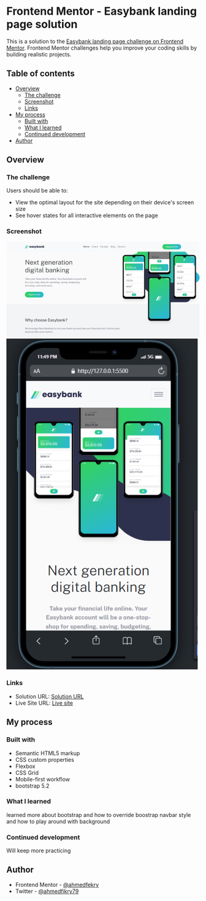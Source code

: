 # Frontend Mentor - Easybank landing page solution

This is a solution to the [Easybank landing page challenge on Frontend Mentor](https://www.frontendmentor.io/challenges/easybank-landing-page-WaUhkoDN). Frontend Mentor challenges help you improve your coding skills by building realistic projects. 

## Table of contents

- [Overview](#overview)
  - [The challenge](#the-challenge)
  - [Screenshot](#screenshot)
  - [Links](#links)
- [My process](#my-process)
  - [Built with](#built-with)
  - [What I learned](#what-i-learned)
  - [Continued development](#continued-development)
- [Author](#author)

## Overview

### The challenge

Users should be able to:

- View the optimal layout for the site depending on their device's screen size
- See hover states for all interactive elements on the page

### Screenshot

![](./images/screen2.png)
![](./images/screen1.png)

### Links

- Solution URL: [Solution URL](https://github.com/ahmedfekry/ahmedfekry.github.io/tree/master/FrontendMentor/easybank-landing-page-master/)
- Live Site URL: [Live site](https://ahmedfekry.github.io/FrontendMentor/easybank-landing-page-master)

## My process

### Built with

- Semantic HTML5 markup
- CSS custom properties
- Flexbox
- CSS Grid
- Mobile-first workflow
- bootstrap 5.2

### What I learned

  learned more about bootstrap and how to override boostrap navbar style and how to play around with background
  
### Continued development

  Will keep more practicing
## Author

- Frontend Mentor - [@ahmedfekry](https://www.frontendmentor.io/profile/ahmedfekry)
- Twitter - [@ahmedfikry79](https://twitter.com/ahmedfikry78)
